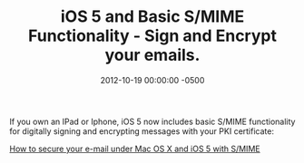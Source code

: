 ﻿---
title:  iOS 5 and Basic S/MIME Functionality - Sign and Encrypt your emails.
date:   2012-10-19 00:00:00 -0500
categories: IT
---

If you own an IPad or Iphone, iOS 5 now includes basic S/MIME functionality for digitally signing and encrypting messages with your PKI certificate:

[How to secure your e-mail under Mac OS X and iOS 5 with S/MIME](http://arstechnica.com/apple/guides/2011/10/secure-your-e-mail-under-mac-os-x-and-ios-5-with-smime.ars)

